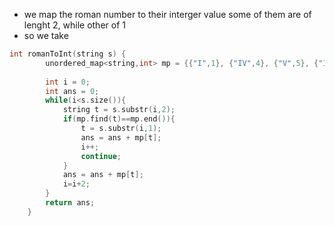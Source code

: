 - we map the roman number to their interger value some of them are of lenght 2, while other of 1
- so we take 
~~~cpp
int romanToInt(string s) {
        unordered_map<string,int> mp = {{"I",1}, {"IV",4}, {"V",5}, {"IX",9}, {"X",10}, {"XL",40},  {"L",50}, {"XC",90}, {"C",100}, {"CD",400}, {"D",500}, {"CM",900}, {"M",1000}};
        
        int i = 0;
        int ans = 0;
        while(i<s.size()){
            string t = s.substr(i,2);
            if(mp.find(t)==mp.end()){
                t = s.substr(i,1);
                ans = ans + mp[t];
                i++;
                continue;
            }
            ans = ans + mp[t];
            i=i+2;
        }
        return ans;
    }
~~~
